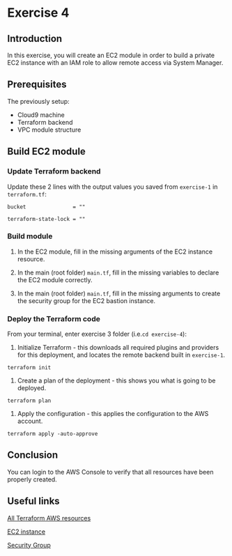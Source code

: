 # Exercise 4

## Introduction

In this exercise, you will create an EC2 module in order to build a private EC2 instance with an IAM role to allow remote access via System Manager.

## Prerequisites

The previously setup:
- Cloud9 machine
- Terraform backend
- VPC module structure

## Build EC2 module

### Update Terraform backend

Update these 2 lines with the output values you saved from `exercise-1` in `terraform.tf`:

```
bucket               = ""
```
```
terraform-state-lock = ""
```

### Build module

1. In the EC2 module, fill in the missing arguments of the EC2 instance resource.

2. In the main (root folder) `main.tf`, fill in the missing variables to declare the EC2 module correctly.

3. In the main (root folder) `main.tf`, fill in the missing arguments to create the security group for the EC2 bastion instance.

### Deploy the Terraform code

From your terminal, enter exercise 3 folder (i.e.`cd exercise-4`):

1) Initialize Terraform - this downloads all required plugins and providers for this deployment, and locates the remote backend built in `exercise-1`.
```
terraform init
```
1) Create a plan of the deployment - this shows you what is going to be deployed.
```
terraform plan
```
1) Apply the configuration - this applies the configuration to the AWS account.
```
terraform apply -auto-approve
```

## Conclusion

You can login to the AWS Console to verify that all resources have been properly created.

## Useful links

[All Terraform AWS resources](https://registry.terraform.io/providers/hashicorp/aws/latest/docs)

[EC2 instance](https://registry.terraform.io/providers/hashicorp/aws/latest/docs/resources/instance)

[Security Group](https://registry.terraform.io/providers/hashicorp/aws/latest/docs/resources/security_group)